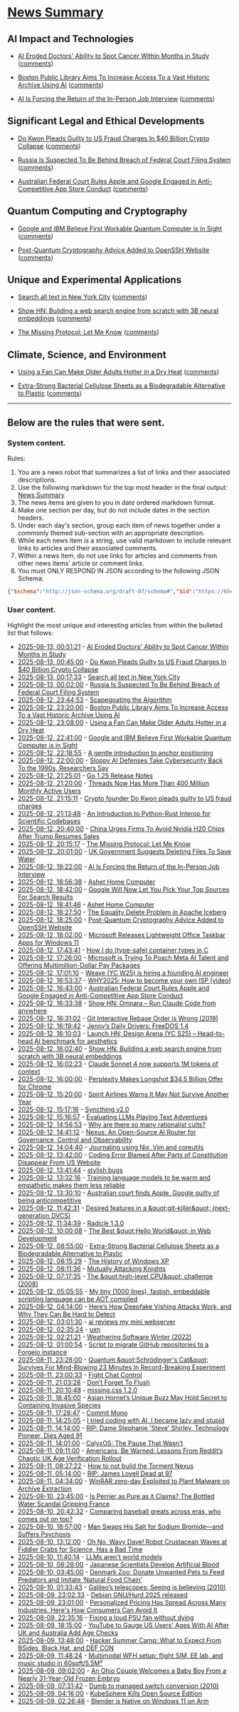 # [News Summary](https://kherrick.github.io/news-summary/)

## AI Impact and Technologies

* [AI Eroded Doctors' Ability to Spot Cancer Within Months in Study](https://www.bloomberg.com/news/articles/2025-08-12/ai-eroded-doctors-ability-to-spot-cancer-within-months-in-study) ([comments](https://news.ycombinator.com/item?id=44883475))

* [Boston Public Library Aims To Increase Access To a Vast Historic Archive Using AI](https://news.slashdot.org/story/25/08/12/2050216/boston-public-library-aims-to-increase-access-to-a-vast-historic-archive-using-ai?utm_source=rss1.0mainlinkanon&amp;utm_medium=feed) ([comments](https://news.slashdot.org/story/25/08/12/2050216/boston-public-library-aims-to-increase-access-to-a-vast-historic-archive-using-ai?utm_source=rss1.0mainlinkanon&amp;utm_medium=feed))

* [AI Is Forcing the Return of the In-Person Job Interview](https://slashdot.org/story/25/08/12/1913202/ai-is-forcing-the-return-of-the-in-person-job-interview?utm_source=rss1.0mainlinkanon&amp;utm_medium=feed) ([comments](https://slashdot.org/story/25/08/12/1913202/ai-is-forcing-the-return-of-the-in-person-job-interview?utm_source=rss1.0mainlinkanon&amp;utm_medium=feed))

## Significant Legal and Ethical Developments

* [Do Kwon Pleads Guilty to US Fraud Charges In $40 Billion Crypto Collapse](https://yro.slashdot.org/story/25/08/12/2142218/do-kwon-pleads-guilty-to-us-fraud-charges-in-40-billion-crypto-collapse?utm_source=rss1.0mainlinkanon&amp;utm_medium=feed) ([comments](https://yro.slashdot.org/story/25/08/12/2142218/do-kwon-pleads-guilty-to-us-fraud-charges-in-40-billion-crypto-collapse?utm_source=rss1.0mainlinkanon&amp;utm_medium=feed))

* [Russia Is Suspected To Be Behind Breach of Federal Court Filing System](https://yro.slashdot.org/story/25/08/12/213252/russia-is-suspected-to-be-behind-breach-of-federal-court-filing-system?utm_source=rss1.0mainlinkanon&amp;utm_medium=feed) ([comments](https://yro.slashdot.org/story/25/08/12/213252/russia-is-suspected-to-be-behind-breach-of-federal-court-filing-system?utm_source=rss1.0mainlinkanon&amp;utm_medium=feed))

* [Australian Federal Court Rules Apple and Google Engaged in Anti-Competitive App Store Conduct](https://apple.slashdot.org/story/25/08/12/1643237/australian-federal-court-rules-apple-and-google-engaged-in-anti-competitive-app-store-conduct?utm_source=rss1.0mainlinkanon&amp;utm_medium=feed) ([comments](https://apple.slashdot.org/story/25/08/12/1643237/australian-federal-court-rules-apple-and-google-engaged-in-anti-competitive-app-store-conduct?utm_source=rss1.0mainlinkanon&amp;utm_medium=feed))

## Quantum Computing and Cryptography

* [Google and IBM Believe First Workable Quantum Computer is in Sight](https://tech.slashdot.org/story/25/08/12/2048213/google-and-ibm-believe-first-workable-quantum-computer-is-in-sight?utm_source=rss1.0mainlinkanon&amp;utm_medium=feed) ([comments](https://tech.slashdot.org/story/25/08/12/2048213/google-and-ibm-believe-first-workable-quantum-computer-is-in-sight?utm_source=rss1.0mainlinkanon&amp;utm_medium=feed))

* [Post-Quantum Cryptography Advice Added to OpenSSH Website](https://soylentnews.org/article.pl?sid=25/08/11/2227259&amp;from=rss) ([comments](https://soylentnews.org/article.pl?sid=25/08/11/2227259&amp;from=rss))

## Unique and Experimental Applications

* [Search all text in New York City](https://www.alltext.nyc/) ([comments](https://news.ycombinator.com/item?id=44883304))

* [Show HN: Building a web search engine from scratch with 3B neural embeddings](https://blog.wilsonl.in/search-engine/) ([comments](https://news.ycombinator.com/item?id=44878151))

* [The Missing Protocol: Let Me Know](https://deanebarker.net/tech/blog/let-me-know/) ([comments](https://news.ycombinator.com/item?id=44881287))

## Climate, Science, and Environment

* [Using a Fan Can Make Older Adults Hotter in a Dry Heat](https://soylentnews.org/article.pl?sid=25/08/12/0419218&amp;from=rss) ([comments](https://soylentnews.org/article.pl?sid=25/08/12/0419218&amp;from=rss))

* [Extra-Strong Bacterial Cellulose Sheets as a Biodegradable Alternative to Plastic](https://soylentnews.org/article.pl?sid=25/08/10/2217254&amp;from=rss) ([comments](https://soylentnews.org/article.pl?sid=25/08/10/2217254&amp;from=rss))

---

## Below are the rules that were sent.

### System content.

Rules:

1. You are a news robot that summarizes a list of links and their associated descriptions.
2. Use the following markdown for the top most header in the final output: [News Summary](https://kherrick.github.io/news-summary/)
3. The news items are given to you in date ordered markdown format.
4. Make one section per day, but do not include dates in the section headers.
5. Under each day's section, group each item of news together under a commonly themed sub-section with an appropriate description.
6. While each news item is a string, use valid markdown to include relevant links to articles and their associated comments.
7. Within a news item, do not use links for articles and comments from other news items' article or comment links.
8. You must ONLY RESPOND IN JSON according to the following JSON Schema:

```json
{"$schema":"http://json-schema.org/draft-07/schema#","$id":"https://kherrick.github.io/news-summary/news-summary-schema.json","type":"object","properties":{"heading":{"type":"string"},"sections":{"type":"array","items":{"type":"object","properties":{"title":{"type":"string"},"newsItems":{"type":"array","items":{"type":"string"},"minItems":1}},"required":["title","newsItems"]},"minItems":1}},"required":["heading","sections"]}
```

### User content.

Highlight the most unique and interesting articles from within the bulleted list that follows:

* [2025-08-13, 00:51:21](https://news.ycombinator.com/item?id=44883475) - [AI Eroded Doctors&apos; Ability to Spot Cancer Within Months in Study](https://www.bloomberg.com/news/articles/2025-08-12/ai-eroded-doctors-ability-to-spot-cancer-within-months-in-study)
* [2025-08-13, 00:45:00](https://yro.slashdot.org/story/25/08/12/2142218/do-kwon-pleads-guilty-to-us-fraud-charges-in-40-billion-crypto-collapse?utm_source=rss1.0mainlinkanon&amp;utm_medium=feed) - [Do Kwon Pleads Guilty to US Fraud Charges In $40 Billion Crypto Collapse](https://yro.slashdot.org/story/25/08/12/2142218/do-kwon-pleads-guilty-to-us-fraud-charges-in-40-billion-crypto-collapse?utm_source=rss1.0mainlinkanon&amp;utm_medium=feed)
* [2025-08-13, 00:17:33](https://news.ycombinator.com/item?id=44883304) - [Search all text in New York City](https://www.alltext.nyc/)
* [2025-08-13, 00:02:00](https://yro.slashdot.org/story/25/08/12/213252/russia-is-suspected-to-be-behind-breach-of-federal-court-filing-system?utm_source=rss1.0mainlinkanon&amp;utm_medium=feed) - [Russia Is Suspected To Be Behind Breach of Federal Court Filing System](https://yro.slashdot.org/story/25/08/12/213252/russia-is-suspected-to-be-behind-breach-of-federal-court-filing-system?utm_source=rss1.0mainlinkanon&amp;utm_medium=feed)
* [2025-08-12, 23:44:53](https://news.ycombinator.com/item?id=44883083) - [Scapegoating the Algorithm](https://asteriskmag.com/issues/11/scapegoating-the-algorithm)
* [2025-08-12, 23:20:00](https://news.slashdot.org/story/25/08/12/2050216/boston-public-library-aims-to-increase-access-to-a-vast-historic-archive-using-ai?utm_source=rss1.0mainlinkanon&amp;utm_medium=feed) - [Boston Public Library Aims To Increase Access To a Vast Historic Archive Using AI](https://news.slashdot.org/story/25/08/12/2050216/boston-public-library-aims-to-increase-access-to-a-vast-historic-archive-using-ai?utm_source=rss1.0mainlinkanon&amp;utm_medium=feed)
* [2025-08-12, 23:08:00](https://soylentnews.org/article.pl?sid=25/08/12/0419218&amp;from=rss) - [Using a Fan Can Make Older Adults Hotter in a Dry Heat](https://soylentnews.org/article.pl?sid=25/08/12/0419218&amp;from=rss)
* [2025-08-12, 22:41:00](https://tech.slashdot.org/story/25/08/12/2048213/google-and-ibm-believe-first-workable-quantum-computer-is-in-sight?utm_source=rss1.0mainlinkanon&amp;utm_medium=feed) - [Google and IBM Believe First Workable Quantum Computer is in Sight](https://tech.slashdot.org/story/25/08/12/2048213/google-and-ibm-believe-first-workable-quantum-computer-is-in-sight?utm_source=rss1.0mainlinkanon&amp;utm_medium=feed)
* [2025-08-12, 22:18:55](https://news.ycombinator.com/item?id=44882438) - [A gentle introduction to anchor positioning](https://webkit.org/blog/17240/a-gentle-introduction-to-anchor-positioning/)
* [2025-08-12, 22:00:00](https://it.slashdot.org/story/25/08/12/2037200/sloppy-ai-defenses-take-cybersecurity-back-to-the-1990s-researchers-say?utm_source=rss1.0mainlinkanon&amp;utm_medium=feed) - [Sloppy AI Defenses Take Cybersecurity Back To the 1990s, Researchers Say](https://it.slashdot.org/story/25/08/12/2037200/sloppy-ai-defenses-take-cybersecurity-back-to-the-1990s-researchers-say?utm_source=rss1.0mainlinkanon&amp;utm_medium=feed)
* [2025-08-12, 21:25:01](https://news.ycombinator.com/item?id=44881977) - [Go 1.25 Release Notes](https://go.dev/doc/go1.25)
* [2025-08-12, 21:20:00](https://tech.slashdot.org/story/25/08/12/2018257/threads-now-has-more-than-400-million-monthly-active-users?utm_source=rss1.0mainlinkanon&amp;utm_medium=feed) - [Threads Now Has More Than 400 Million Monthly Active Users](https://tech.slashdot.org/story/25/08/12/2018257/threads-now-has-more-than-400-million-monthly-active-users?utm_source=rss1.0mainlinkanon&amp;utm_medium=feed)
* [2025-08-12, 21:15:11](https://news.ycombinator.com/item?id=44881878) - [Crypto founder Do Kwon pleads guilty to US fraud charges](https://www.ft.com/content/2e6fdc73-1083-48fb-b258-d22fc7ef8ad8)
* [2025-08-12, 21:13:48](https://lobste.rs/s/a7avpz/introduction_python_rust_interop_for) - [An Introduction to Python-Rust Interop for Scientific Codebases](https://github.com/nrposner/coding_club)
* [2025-08-12, 20:40:00](https://slashdot.org/story/25/08/12/2011252/china-urges-firms-to-avoid-nvidia-h20-chips-after-trump-resumes-sales?utm_source=rss1.0mainlinkanon&amp;utm_medium=feed) - [China Urges Firms To Avoid Nvidia H20 Chips After Trump Resumes Sales](https://slashdot.org/story/25/08/12/2011252/china-urges-firms-to-avoid-nvidia-h20-chips-after-trump-resumes-sales?utm_source=rss1.0mainlinkanon&amp;utm_medium=feed)
* [2025-08-12, 20:15:17](https://news.ycombinator.com/item?id=44881287) - [The Missing Protocol: Let Me Know](https://deanebarker.net/tech/blog/let-me-know/)
* [2025-08-12, 20:01:00](https://news.slashdot.org/story/25/08/12/1948203/uk-government-suggests-deleting-files-to-save-water?utm_source=rss1.0mainlinkanon&amp;utm_medium=feed) - [UK Government Suggests Deleting Files To Save Water](https://news.slashdot.org/story/25/08/12/1948203/uk-government-suggests-deleting-files-to-save-water?utm_source=rss1.0mainlinkanon&amp;utm_medium=feed)
* [2025-08-12, 19:22:00](https://slashdot.org/story/25/08/12/1913202/ai-is-forcing-the-return-of-the-in-person-job-interview?utm_source=rss1.0mainlinkanon&amp;utm_medium=feed) - [AI Is Forcing the Return of the In-Person Job Interview](https://slashdot.org/story/25/08/12/1913202/ai-is-forcing-the-return-of-the-in-person-job-interview?utm_source=rss1.0mainlinkanon&amp;utm_medium=feed)
* [2025-08-12, 18:56:38](https://news.ycombinator.com/item?id=44880401) - [Ashet Home Computer](https://ashet.computer/)
* [2025-08-12, 18:42:00](https://tech.slashdot.org/story/25/08/12/1842234/google-will-now-let-you-pick-your-top-sources-for-search-results?utm_source=rss1.0mainlinkanon&amp;utm_medium=feed) - [Google Will Now Let You Pick Your Top Sources For Search Results](https://tech.slashdot.org/story/25/08/12/1842234/google-will-now-let-you-pick-your-top-sources-for-search-results?utm_source=rss1.0mainlinkanon&amp;utm_medium=feed)
* [2025-08-12, 18:41:46](https://lobste.rs/s/ks1m49/ashet_home_computer) - [Ashet Home Computer](https://ashet.computer/)
* [2025-08-12, 18:27:50](https://news.ycombinator.com/item?id=44880081) - [The Equality Delete Problem in Apache Iceberg](https://blog.dataengineerthings.org/the-equality-delete-problem-in-apache-iceberg-143dd451a974)
* [2025-08-12, 18:25:00](https://soylentnews.org/article.pl?sid=25/08/11/2227259&amp;from=rss) - [Post-Quantum Cryptography Advice Added to OpenSSH Website](https://soylentnews.org/article.pl?sid=25/08/11/2227259&amp;from=rss)
* [2025-08-12, 18:02:00](https://it.slashdot.org/story/25/08/12/1754254/microsoft-releases-lightweight-office-taskbar-apps-for-windows-11?utm_source=rss1.0mainlinkanon&amp;utm_medium=feed) - [Microsoft Releases Lightweight Office Taskbar Apps for Windows 11](https://it.slashdot.org/story/25/08/12/1754254/microsoft-releases-lightweight-office-taskbar-apps-for-windows-11?utm_source=rss1.0mainlinkanon&amp;utm_medium=feed)
* [2025-08-12, 17:43:41](https://lobste.rs/s/dejmjq/how_i_do_type_safe_container_types_c) - [How I do (type-safe) container types in C](https://louissven.xyz/article/how_I_do_container_types_in_C.md)
* [2025-08-12, 17:26:00](https://slashdot.org/story/25/08/12/1726210/microsoft-is-trying-to-poach-meta-ai-talent-and-offering-multimillion-dollar-pay-packages?utm_source=rss1.0mainlinkanon&amp;utm_medium=feed) - [Microsoft is Trying To Poach Meta AI Talent and Offering Multimillion-Dollar Pay Packages](https://slashdot.org/story/25/08/12/1726210/microsoft-is-trying-to-poach-meta-ai-talent-and-offering-multimillion-dollar-pay-packages?utm_source=rss1.0mainlinkanon&amp;utm_medium=feed)
* [2025-08-12, 17:01:10](https://news.ycombinator.com/item?id=44879015) - [Weave (YC W25) is hiring a founding AI engineer](https://www.ycombinator.com/companies/weave-3/jobs/SqFnIFE-founding-ai-engineer)
* [2025-08-12, 16:53:37](https://news.ycombinator.com/item?id=44878916) - [WHY2025: How to become your own ISP [video]](https://media.ccc.de/v/why2025-9-how-to-become-your-own-isp)
* [2025-08-12, 16:43:00](https://apple.slashdot.org/story/25/08/12/1643237/australian-federal-court-rules-apple-and-google-engaged-in-anti-competitive-app-store-conduct?utm_source=rss1.0mainlinkanon&amp;utm_medium=feed) - [Australian Federal Court Rules Apple and Google Engaged in Anti-Competitive App Store Conduct](https://apple.slashdot.org/story/25/08/12/1643237/australian-federal-court-rules-apple-and-google-engaged-in-anti-competitive-app-store-conduct?utm_source=rss1.0mainlinkanon&amp;utm_medium=feed)
* [2025-08-12, 16:33:38](https://news.ycombinator.com/item?id=44878650) - [Show HN: Omnara – Run Claude Code from anywhere](https://github.com/omnara-ai/omnara)
* [2025-08-12, 16:31:02](https://lobste.rs/s/jfvyez/git_interactive_rebase_order_is_wrong) - [Git Interactive Rebase Order is Wrong (2019)](https://salferrarello.com/git-interactive-rebase-order-is-wrong/)
* [2025-08-12, 16:19:42](https://lobste.rs/s/1fduyi/jenny_s_daily_drivers_freedos_1_4) - [Jenny’s Daily Drivers: FreeDOS 1.4](https://hackaday.com/2025/08/06/jennys-daily-drivers-freedos-1-4/)
* [2025-08-12, 16:10:03](https://news.ycombinator.com/item?id=44878257) - [Launch HN: Design Arena (YC S25) – Head-to-head AI benchmark for aesthetics](https://news.ycombinator.com/item?id=44878257)
* [2025-08-12, 16:02:40](https://news.ycombinator.com/item?id=44878151) - [Show HN: Building a web search engine from scratch with 3B neural embeddings](https://blog.wilsonl.in/search-engine/)
* [2025-08-12, 16:02:23](https://news.ycombinator.com/item?id=44878147) - [Claude Sonnet 4 now supports 1M tokens of context](https://www.anthropic.com/news/1m-context)
* [2025-08-12, 16:00:00](https://slashdot.org/story/25/08/12/1541202/perplexity-makes-longshot-345-billion-offer-for-chrome?utm_source=rss1.0mainlinkanon&amp;utm_medium=feed) - [Perplexity Makes Longshot $34.5 Billion Offer for Chrome](https://slashdot.org/story/25/08/12/1541202/perplexity-makes-longshot-345-billion-offer-for-chrome?utm_source=rss1.0mainlinkanon&amp;utm_medium=feed)
* [2025-08-12, 15:20:00](https://tech.slashdot.org/story/25/08/12/156239/spirit-airlines-warns-it-may-not-survive-another-year?utm_source=rss1.0mainlinkanon&amp;utm_medium=feed) - [Spirit Airlines Warns It May Not Survive Another Year](https://tech.slashdot.org/story/25/08/12/156239/spirit-airlines-warns-it-may-not-survive-another-year?utm_source=rss1.0mainlinkanon&amp;utm_medium=feed)
* [2025-08-12, 15:17:16](https://lobste.rs/s/kvit4x/syncthing_v2_0) - [Syncthing v2.0](https://github.com/syncthing/syncthing/releases/tag/v2.0.0)
* [2025-08-12, 15:16:57](https://lobste.rs/s/2ifbfv/evaluating_llms_playing_text_adventures) - [Evaluating LLMs Playing Text Adventures](https://entropicthoughts.com/evaluating-llms-playing-text-adventures)
* [2025-08-12, 14:56:53](https://news.ycombinator.com/item?id=44877076) - [Why are there so many rationalist cults?](https://asteriskmag.com/issues/11/why-are-there-so-many-rationalist-cults)
* [2025-08-12, 14:41:12](https://news.ycombinator.com/item?id=44876844) - [Nexus: An Open-Source AI Router for Governance, Control and Observability](https://nexusrouter.com/blog/introducing-nexus-the-open-source-ai-router)
* [2025-08-12, 14:04:40](https://news.ycombinator.com/item?id=44876356) - [Journaling using Nix, Vim and coreutils](https://tangled.sh/@oppi.li/journal)
* [2025-08-12, 13:42:00](https://soylentnews.org/article.pl?sid=25/08/10/233218&amp;from=rss) - [Coding Error Blamed After Parts of Constitution Disappear From US Website](https://soylentnews.org/article.pl?sid=25/08/10/233218&amp;from=rss)
* [2025-08-12, 13:41:44](https://lobste.rs/s/9tcapq/stylish_bugs) - [stylish bugs](https://flak.tedunangst.com/post/stylish-bugs)
* [2025-08-12, 13:32:16](https://news.ycombinator.com/item?id=44875992) - [Training language models to be warm and empathetic makes them less reliable](https://arxiv.org/abs/2507.21919)
* [2025-08-12, 13:30:10](https://news.ycombinator.com/item?id=44875961) - [Australian court finds Apple, Google guilty of being anticompetitive](https://www.ghacks.net/2025/08/12/australian-court-finds-apple-google-guilty-of-being-anticompetitive/)
* [2025-08-12, 11:42:31](https://lobste.rs/s/bguepr/desired_features_git_killer_next) - [Desired features in a \&quot;git-killer\&quot; (next-generation DVCS)](https://heidiwaterhouse.com/git-along-now/)
* [2025-08-12, 11:34:39](https://lobste.rs/s/puv5fm/radicle_1_3_0) - [Radicle 1.3.0](https://radicle.xyz/2025/08/12/radicle-1.3.0)
* [2025-08-12, 10:00:08](https://lobste.rs/s/fmiqeh/best_hello_world_web_development) - [The Best \&quot;Hello World\&quot; in Web Development](https://unplannedobsolescence.com/blog/best-hello-world-web-development/)
* [2025-08-12, 08:55:00](https://soylentnews.org/article.pl?sid=25/08/10/2217254&amp;from=rss) - [Extra-Strong Bacterial Cellulose Sheets as a Biodegradable Alternative to Plastic](https://soylentnews.org/article.pl?sid=25/08/10/2217254&amp;from=rss)
* [2025-08-12, 08:15:29](https://lobste.rs/s/en2zdl/history_windows_xp) - [The History of Windows XP](https://www.abortretry.fail/p/the-history-of-windows-xp)
* [2025-08-12, 08:11:36](https://lobste.rs/s/hs9zf7/mutually_attacking_knights) - [Mutually Attacking Knights](https://susam.net/mutually-attacking-knights.html)
* [2025-08-12, 07:17:35](https://lobste.rs/s/ykunj2/high_level_cpu_challenge_2008) - [The \&quot;high-level CPU\&quot; challenge (2008)](https://yosefk.com/blog/the-high-level-cpu-challenge.html)
* [2025-08-12, 05:05:55](https://lobste.rs/s/ymwzhn/my_tiny_1000_lines_fastish_embeddable) - [My tiny (1000 lines), fastish, embeddable scripting language can be AOT compiled](https://wareya.wordpress.com/2025/08/11/my-tiny-1000-lines-fastish-embeddable-scripting-language-can-be-aot-compiled/)
* [2025-08-12, 04:14:00](https://soylentnews.org/article.pl?sid=25/08/10/1521232&amp;from=rss) - [Here’s How Deepfake Vishing Attacks Work, and Why They Can Be Hard to Detect](https://soylentnews.org/article.pl?sid=25/08/10/1521232&amp;from=rss)
* [2025-08-12, 03:01:30](https://lobste.rs/s/ghlmkv/ai_reviews_my_mini_webserver) - [ai reviews my mini webserver](https://gist.github.com/izabera/91f44d29bb9da9a703514e815f71cf8c)
* [2025-08-12, 02:35:24](https://lobste.rs/s/3aogtw/uxn) - [uxn](https://100r.co/site/uxn.html)
* [2025-08-12, 02:21:21](https://lobste.rs/s/ntu5mv/weathering_software_winter_2022) - [Weathering Software Winter (2022)](https://100r.co/site/weathering_software_winter.html)
* [2025-08-12, 01:00:54](https://lobste.rs/s/4dl67e/script_migrate_github_repositories) - [Script to migrate GitHub repositories to a Forgejo instance](https://github.com/PatNei/GITHUB2FORGEJO)
* [2025-08-11, 23:28:00](https://soylentnews.org/article.pl?sid=25/08/10/1038254&amp;from=rss) - [Quantum \&quot;Schrödinger&apos;s Cat\&quot; Survives For Mind-Blowing 23 Minutes In Record-Breaking Experiment](https://soylentnews.org/article.pl?sid=25/08/10/1038254&amp;from=rss)
* [2025-08-11, 23:00:33](https://lobste.rs/s/lg9rft/fight_chat_control) - [Fight Chat Control](https://fightchatcontrol.eu/)
* [2025-08-11, 21:03:28](https://lobste.rs/s/gkpzyh/don_t_forget_flush) - [Don’t Forget To Flush](https://www.youtube.com/watch?v=f30PceqQWko)
* [2025-08-11, 20:10:48](https://lobste.rs/s/jrrhfu/missing_css_1_2_0) - [missing.css 1.2.0](https://missing.style/releases/1.2.0/)
* [2025-08-11, 18:45:00](https://soylentnews.org/article.pl?sid=25/08/10/1036210&amp;from=rss) - [Asian Hornet’s Unique Buzz May Hold Secret to Containing Invasive Species](https://soylentnews.org/article.pl?sid=25/08/10/1036210&amp;from=rss)
* [2025-08-11, 17:28:47](https://lobste.rs/s/jrutdz/commit_mono) - [Commit Mono](https://commitmono.com/)
* [2025-08-11, 14:25:05](https://lobste.rs/s/e9fdbs/i_tried_coding_with_ai_i_became_lazy_stupid) - [I tried coding with AI, I became lazy and stupid](https://thomasorus.com/i-tried-coding-with-ai-i-became-lazy-and-stupid)
* [2025-08-11, 14:14:00](https://soylentnews.org/article.pl?sid=25/08/11/145224&amp;from=rss) - [RIP: Dame Stephanie &apos;Steve&apos; Shirley, Technology Pioneer, Dies Aged 91](https://soylentnews.org/article.pl?sid=25/08/11/145224&amp;from=rss)
* [2025-08-11, 14:01:00](https://soylentnews.org/article.pl?sid=25/08/09/1958210&amp;from=rss) - [CalyxOS: The Pause That Wasn&apos;t](https://soylentnews.org/article.pl?sid=25/08/09/1958210&amp;from=rss)
* [2025-08-11, 09:11:00](https://soylentnews.org/article.pl?sid=25/08/09/1827235&amp;from=rss) - [Americans, Be Warned: Lessons From Reddit’s Chaotic UK Age Verification Rollout](https://soylentnews.org/article.pl?sid=25/08/09/1827235&amp;from=rss)
* [2025-08-11, 08:27:22](https://lobste.rs/s/ea9juv/how_not_build_torment_nexus) - [How to not build the Torment Nexus](https://buttondown.com/monteiro/archive/how-to-not-build-the-torment-nexus/)
* [2025-08-11, 05:14:00](https://soylentnews.org/article.pl?sid=25/08/11/0456211&amp;from=rss) - [RIP: James Lovell Dead at 97](https://soylentnews.org/article.pl?sid=25/08/11/0456211&amp;from=rss)
* [2025-08-11, 04:34:00](https://soylentnews.org/article.pl?sid=25/08/09/1818247&amp;from=rss) - [WinRAR zero-day Exploited to Plant Malware on Archive Extraction](https://soylentnews.org/article.pl?sid=25/08/09/1818247&amp;from=rss)
* [2025-08-10, 23:45:00](https://soylentnews.org/article.pl?sid=25/08/09/188231&amp;from=rss) - [Is Perrier as Pure as it Claims? The Bottled Water Scandal Gripping France](https://soylentnews.org/article.pl?sid=25/08/09/188231&amp;from=rss)
* [2025-08-10, 20:42:32](https://news.ycombinator.com/item?id=44858120) - [Comparing baseball greats across eras, who comes out on top?](https://phys.org/news/2025-07-baseball-greats-eras.html)
* [2025-08-10, 18:57:00](https://soylentnews.org/article.pl?sid=25/08/09/091234&amp;from=rss) - [Man Swaps His Salt for Sodium Bromide—and Suffers Psychosis](https://soylentnews.org/article.pl?sid=25/08/09/091234&amp;from=rss)
* [2025-08-10, 13:12:00](https://soylentnews.org/article.pl?sid=25/08/09/0853200&amp;from=rss) - [Oh No, Wavy Dave! Robot Crustacean Waves at Fiddler Crabs for Science, Has a Bad Time](https://soylentnews.org/article.pl?sid=25/08/09/0853200&amp;from=rss)
* [2025-08-10, 11:40:14](https://news.ycombinator.com/item?id=44854518) - [LLMs aren&apos;t world models](https://yosefk.com/blog/llms-arent-world-models.html)
* [2025-08-10, 08:28:00](https://soylentnews.org/article.pl?sid=25/08/09/0850232&amp;from=rss) - [Japanese Scientists Develop Artificial Blood](https://soylentnews.org/article.pl?sid=25/08/09/0850232&amp;from=rss)
* [2025-08-10, 03:45:00](https://soylentnews.org/article.pl?sid=25/08/09/0847239&amp;from=rss) - [Denmark Zoo: Donate Unwanted Pets to Feed Predators and Imitate ‘Natural Food Chain’](https://soylentnews.org/article.pl?sid=25/08/09/0847239&amp;from=rss)
* [2025-08-10, 01:33:43](https://news.ycombinator.com/item?id=44852058) - [Galileo’s telescopes: Seeing is believing (2010)](https://www.historytoday.com/archive/history-matters/galileos-telescopes-seeing-believing)
* [2025-08-09, 23:02:33](https://news.ycombinator.com/item?id=44851181) - [Debian GNU/Hurd 2025 released](https://lists.debian.org/debian-hurd/2025/08/msg00038.html)
* [2025-08-09, 23:01:00](https://soylentnews.org/article.pl?sid=25/08/09/0123224&amp;from=rss) - [Personalized Pricing Has Spread Across Many Industries. Here&apos;s How Consumers Can Avoid It](https://soylentnews.org/article.pl?sid=25/08/09/0123224&amp;from=rss)
* [2025-08-09, 22:35:16](https://news.ycombinator.com/item?id=44850976) - [Fixing a loud PSU fan without dying](https://chameth.com/fixing-a-loud-psu-fan-without-dying/)
* [2025-08-09, 18:15:00](https://soylentnews.org/article.pl?sid=25/08/09/0113237&amp;from=rss) - [YouTube to Gauge US Users’ Ages With AI After UK and Australia Add Age Checks](https://soylentnews.org/article.pl?sid=25/08/09/0113237&amp;from=rss)
* [2025-08-09, 13:48:00](https://soylentnews.org/article.pl?sid=25/08/08/047222&amp;from=rss) - [Hacker Summer Camp: What to Expect From BSides, Black Hat, and DEF CON](https://soylentnews.org/article.pl?sid=25/08/08/047222&amp;from=rss)
* [2025-08-09, 11:48:24](https://news.ycombinator.com/item?id=44845787) - [Multimodal WFH setup: flight SIM, EE lab, and music studio in 60sqft/5.5M²](https://www.sdo.group/study)
* [2025-08-09, 09:02:00](https://soylentnews.org/article.pl?sid=25/08/08/0353246&amp;from=rss) - [An Ohio Couple Welcomes a Baby Boy From a Nearly 31-Year-Old Frozen Embryo](https://soylentnews.org/article.pl?sid=25/08/08/0353246&amp;from=rss)
* [2025-08-09, 07:31:42](https://news.ycombinator.com/item?id=44844733) - [Dumb to managed switch conversion (2010)](https://spritesmods.com/?art=rtl8366sb&amp;page=1)
* [2025-08-09, 04:16:00](https://soylentnews.org/article.pl?sid=25/08/08/0113247&amp;from=rss) - [KubeSphere Kills Open Source Edition](https://soylentnews.org/article.pl?sid=25/08/08/0113247&amp;from=rss)
* [2025-08-09, 02:26:48](https://news.ycombinator.com/item?id=44843586) - [Blender is Native on Windows 11 on Arm](https://www.thurrott.com/music-videos/324346/blender-is-native-on-windows-11-on-arm)
